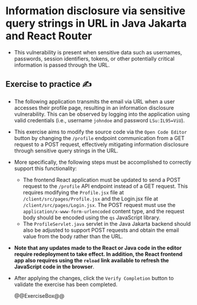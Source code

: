 # Information disclosure via sensitive query strings in URL in Java Jakarta and React Router

* This vulnerability is present when sensitive data such as usernames, passwords, session identifiers, tokens, or other potentially critical information is passed through the URL.

## Exercise to practice :writing_hand:

* The following application transmits the email via URL when a user accesses their profile page, resulting in an information disclosure vulnerability. This can be observed by logging into the application using valid credentials (i.e., username `johndoe` and password `LSu:IL95=ViU`).
* This exercise aims to modify the source code via the `Open Code Editor` button by changing the `/profile` endpoint communication from a GET request to a POST request, effectively mitigating information disclosure through sensitive query strings in the URL.
* More specifically, the following steps must be accomplished to correctly support this functionality:
  * The frontend React application must be updated to send a POST request to the `/profile` API endpoint instead of a GET request. This requires modifying the `Profile.jsx` file at `/client/src/pages/Profile.jsx` and the Login.jsx file at `/client/src/pages/Login.jsx`. The POST request must use the `application/x-www-form-urlencoded` content type, and the request body should be encoded using the `qs` JavaScript library.
  * The `ProfileServlet.java` servlet in the Java Jakarta backend should also be adjusted to support POST requests and obtain the email value from the body rather than the URL.
* **Note that any updates made to the React or Java code in the editor require redeployment to take effect. In addition, the React frontend app also requires using the `reload` link available to refresh the JavaScript code in the browser**.
* After applying the changes, click the `Verify Completion` button to validate the exercise has been completed.

  @@ExerciseBox@@
